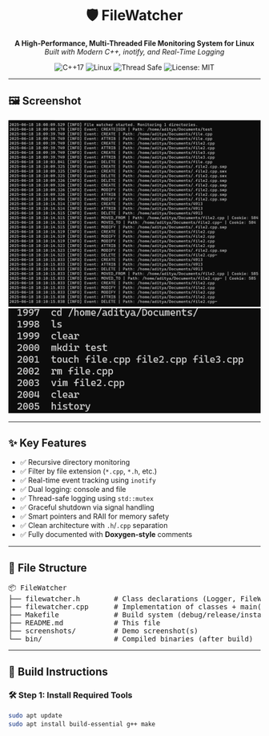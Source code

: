 <h1 align="center">🛡️ FileWatcher</h1>
<p align="center">
  <b>A High-Performance, Multi-Threaded File Monitoring System for Linux</b><br>
  <i>Built with Modern C++, inotify, and Real-Time Logging</i>
</p>

<p align="center">
  <img src="https://img.shields.io/badge/C%2B%2B-17-blue?logo=c%2B%2B" alt="C++17" />
  <img src="https://img.shields.io/badge/Platform-Linux-informational?logo=linux" alt="Linux" />
  <img src="https://img.shields.io/badge/Thread-Safe-Yes-success" alt="Thread Safe" />
  <img src="https://img.shields.io/badge/License-MIT-green.svg" alt="License: MIT" />
</p>

<hr>

<h2>🖼️ Screenshot</h2>
<p align="center">
  <img src="screenshot/file_watcher.png" alt="File Watcher Screenshot" width="700"/>
  <img src="screenshot/command_history.png" alt="Command History Screenshot" width="700"/>
</p>

<hr>

<h2>✨ Key Features</h2>

<ul>
  <li>✅ Recursive directory monitoring</li>
  <li>✅ Filter by file extension (<code>*.cpp</code>, <code>*.h</code>, etc.)</li>
  <li>✅ Real-time event tracking using <code>inotify</code></li>
  <li>✅ Dual logging: console and file</li>
  <li>✅ Thread-safe logging using <code>std::mutex</code></li>
  <li>✅ Graceful shutdown via signal handling</li>
  <li>✅ Smart pointers and RAII for memory safety</li>
  <li>✅ Clean architecture with <code>.h</code>/<code>.cpp</code> separation</li>
  <li>✅ Fully documented with <b>Doxygen-style</b> comments</li>
</ul>

<hr>

<h2>📁 File Structure</h2>

<pre>
📦 FileWatcher
├── filewatcher.h        # Class declarations (Logger, FileWatcher)
├── filewatcher.cpp      # Implementation of classes + main()
├── Makefile             # Build system (debug/release/install)
├── README.md            # This file
├── screenshots/         # Demo screenshot(s)
└── bin/                 # Compiled binaries (after build)
</pre>

<hr>

<h2>🔧 Build Instructions</h2>

<h3>🛠️ Step 1: Install Required Tools</h3>

```bash
sudo apt update
sudo apt install build-essential g++ make
